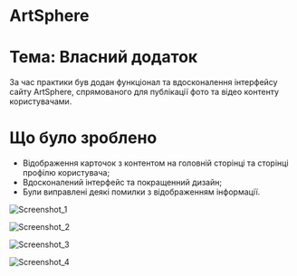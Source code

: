 # ArtSphere

# Тема: Власний додаток

За час практики був додан функціонал та вдосконалення інтерфейсу сайту ArtSphere, спрямованого для публікації фото та відео контенту користувачами.

# Що було зроблено

* Відображення карточок з контентом на головній сторінці та сторінці профілю користувача;
* Вдосконалений інтерфейс та покращенний дизайн;
* Були виправлені деякі помилки з відображенням інформації.

![Screenshot_1](https://github.com/user-attachments/assets/77216680-7e65-4bf4-82fd-bef9ae19ad11)

![Screenshot_2](https://github.com/user-attachments/assets/eb4b32bd-9b46-422f-959c-4076b49bec8f)

![Screenshot_3](https://github.com/user-attachments/assets/573775bc-6ce4-4c0d-894b-e029fab27be4)

![Screenshot_4](https://github.com/user-attachments/assets/dbd9eb3b-bb51-4b02-a73c-2f77ae29609c)
